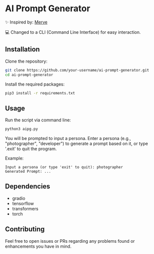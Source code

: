 # AI Prompt Generator

✨ Inspired by: [Merve](https://huggingface.co/merve)

💻 Changed to a CLI (Command Line Interface) for easy interaction.

## Installation

Clone the repository:

```bash
git clone https://github.com/your-username/ai-prompt-generator.git
cd ai-prompt-generator
```

Install the required packages:

```bash
pip3 install -r requirements.txt
```

## Usage

Run the script via command line:

```bash
python3 aipg.py
```

You will be prompted to input a persona. Enter a persona (e.g., "photographer", "developer") to generate a prompt based on it, or type '.exit' to quit the program.

Example:

```plaintext
Input a persona (or type 'exit' to quit): photographer
Generated Prompt: ...
```

## Dependencies

- gradio
- tensorflow
- transformers
- torch

## Contributing

Feel free to open issues or PRs regarding any problems found or enhancements you have in mind. 
